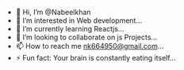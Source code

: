 - 👋 Hi, I’m @Nabeelkhan
- 👀 I’m interested in Web development...
- 🌱 I’m currently learning Reactjs...
- 💞️ I’m looking to collaborate on js Projects...
- 📫 How to reach me nk664950@gmail.com...
- ⚡ Fun fact: Your brain is constantly eating itself...

<!---
Nabeelkhan66/Nabeelkhan66 is a ✨ special ✨ repository because its `README.md` (this file) appears on your GitHub profile.
You can click the Preview link to take a look at your changes.
--->
